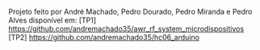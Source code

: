 Projeto feito por André Machado, Pedro Dourado, Pedro Miranda e Pedro Alves disponível em:                                     [TP1] https://github.com/andremachado35/awr_rf_system_microdispositivos                                                     
[TP2] https://github.com/andremachado35/hc06_arduino
